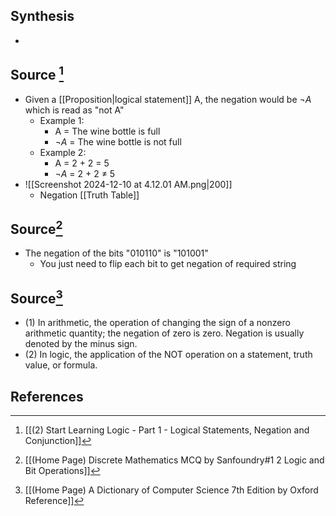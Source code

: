 ## Synthesis
- 
## Source [^1]
- Given a [[Proposition|logical statement]] A, the negation would be $\lnot A$ which is read as "not A" 
	- Example 1:
		- A = The wine bottle is full
		- $\lnot A$ = The wine bottle is not full
	- Example 2:
		- A = 2 + 2 = 5
		- $\lnot A$ = 2 + 2 $\ne$ 5
- ![[Screenshot 2024-12-10 at 4.12.01 AM.png|200]]
	- Negation [[Truth Table]]

## Source[^2]
- The negation of the bits "010110" is "101001"
	- You just need to flip each bit to get negation of required string

## Source[^3]
- (1) In arithmetic, the operation of changing the sign of a nonzero arithmetic quantity; the negation of zero is zero. Negation is usually denoted by the minus sign. 
- (2) In logic, the application of the NOT operation on a statement, truth value, or formula.
## References

[^1]: [[(2) Start Learning Logic - Part 1 - Logical Statements, Negation and Conjunction]]
[^2]: [[(Home Page) Discrete Mathematics MCQ by Sanfoundry#1 2 Logic and Bit Operations]]
[^3]: [[(Home Page) A Dictionary of Computer Science 7th Edition by Oxford Reference]]